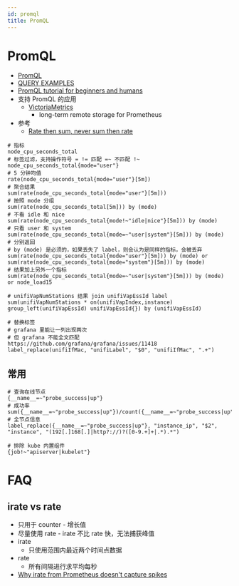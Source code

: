 ```yaml
---
id: promql
title: PromQL
---
```


# PromQL

- [PromQL](https://prometheus.io/docs/prometheus/latest/querying/basics/)
- [QUERY EXAMPLES](https://prometheus.io/docs/prometheus/latest/querying/examples/)
- [PromQL tutorial for beginners and humans](https://medium.com/@valyala/9ab455142085)
- 支持 PromQL 的应用
  - [VictoriaMetrics](https://github.com/VictoriaMetrics/VictoriaMetrics)
    - long-term remote storage for Prometheus
- 参考
  - [Rate then sum, never sum then rate](https://www.robustperception.io/rate-then-sum-never-sum-then-rate)


```promql
# 指标
node_cpu_seconds_total
# 标签过滤，支持操作符号 = != 匹配 =~ 不匹配 !~
node_cpu_seconds_total{mode="user"}
# 5 分钟均值
rate(node_cpu_seconds_total{mode="user"}[5m])
# 聚合结果
sum(rate(node_cpu_seconds_total{mode="user"}[5m]))
# 按照 mode 分组
sum(rate(node_cpu_seconds_total[5m])) by (mode)
# 不看 idle 和 nice
sum(rate(node_cpu_seconds_total{mode!~"idle|nice"}[5m])) by (mode)
# 只看 user 和 system
sum(rate(node_cpu_seconds_total{mode=~"user|system"}[5m])) by (mode)
# 分别返回
# by (mode) 是必须的，如果丢失了 label，则会认为是同样的指标，会被丢弃
sum(rate(node_cpu_seconds_total{mode="user"}[5m])) by (mode) or sum(rate(node_cpu_seconds_total{mode="system"}[5m])) by (mode)
# 结果加上另外一个指标
sum(rate(node_cpu_seconds_total{mode=~"user|system"}[5m])) by (mode) or node_load15

# unifiVapNumStations 结果 join unifiVapEssId label
sum(unifiVapNumStations * on(unifiVapIndex,instance) group_left(unifiVapEssId) unifiVapEssId{}) by (unifiVapEssId)

# 替换标签
# grafana 里能让一列出现两次
# 但 grafana 不能全文匹配 https://github.com/grafana/grafana/issues/11418
label_replace(unifiIfMac, "unifiLabel", "$0", "unifiIfMac", ".+")
```

## 常用

```promql
# 查询在线节点
{__name__=~"probe_success|up"}
# 成功率
sum({__name__=~"probe_success|up"})/count({__name__=~"probe_success|up"})*100
# 全节点信息
label_replace({__name__=~"probe_success|up"}, "instance_ip", "$2", "instance", "(192[.]168[.]|http?://)?([0-9.+]+|.*).*")

# 排除 kube 内置组件
{job!~"apiserver|kubelet"}
```

# FAQ
## irate vs rate
* 只用于 counter - 增长值
* 尽量使用 rate - irate 不比 rate 快，无法捕获峰值
* irate
  * 只使用范围内最近两个时间点数据
* rate
  * 所有间隔进行求平均每秒
* [Why irate from Prometheus doesn't capture spikes](https://medium.com/@valyala/why-irate-from-prometheus-doesnt-capture-spikes-45f9896d7832)
